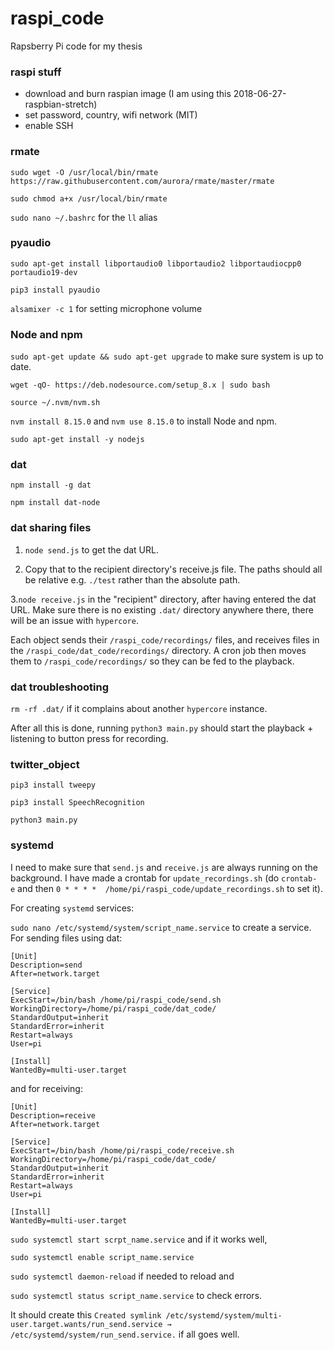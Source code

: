 # raspi_code
Rapsberry Pi code for my thesis


### raspi stuff
- download and burn raspian image (I am using this 2018-06-27-raspbian-stretch)
- set password, country, wifi network (MIT)
- enable SSH

### rmate
`sudo wget -O /usr/local/bin/rmate https://raw.githubusercontent.com/aurora/rmate/master/rmate`

`sudo chmod a+x /usr/local/bin/rmate`

`sudo nano ~/.bashrc` for the `ll` alias

### pyaudio
`sudo apt-get install libportaudio0 libportaudio2 libportaudiocpp0 portaudio19-dev`

`pip3 install pyaudio`

`alsamixer -c 1` for setting microphone volume

### Node and npm

`sudo apt-get update && sudo apt-get upgrade` to make sure system is up to date.

`wget -qO- https://deb.nodesource.com/setup_8.x | sudo bash` 

`source ~/.nvm/nvm.sh`

`nvm install 8.15.0` and `nvm use 8.15.0` to install Node and npm.

`sudo apt-get install -y nodejs` 


### dat

`npm install -g dat` 

`npm install dat-node`

### dat sharing files
1. `node send.js`
to get the dat URL.

2. Copy that to the recipient directory's receive.js file. The paths should all be relative e.g. `./test` rather than the absolute path.

3.`node receive.js`
in the "recipient" directory, after having entered the dat URL. Make sure there is no existing `.dat/` directory anywhere there, there will be an issue with `hypercore`.

Each object sends their `/raspi_code/recordings/` files, and receives files in the `/raspi_code/dat_code/recordings/` directory. A cron job then moves them to `/raspi_code/recordings/` so they can be fed to the playback.


### dat troubleshooting
`rm -rf .dat/` if it complains about another `hypercore` instance.


After all this is done, running `python3 main.py` should start the playback + listening to button press for recording.

### twitter_object
`pip3 install tweepy`

`pip3 install SpeechRecognition`

`python3 main.py`

### systemd

I need to make sure that `send.js` and `receive.js` are always running on the background. I have made a crontab for `update_recordings.sh` (do `crontab- e` and then `0 * * * *  /home/pi/raspi_code/update_recordings.sh` to set it).


For creating `systemd` services:

`sudo nano /etc/systemd/system/script_name.service` to create a service. For sending files using dat:

```[Unit]
[Unit]
Description=send
After=network.target

[Service]
ExecStart=/bin/bash /home/pi/raspi_code/send.sh
WorkingDirectory=/home/pi/raspi_code/dat_code/
StandardOutput=inherit
StandardError=inherit
Restart=always
User=pi

[Install]
WantedBy=multi-user.target
```

and for receiving: 

```[Unit]
[Unit]
Description=receive
After=network.target

[Service]
ExecStart=/bin/bash /home/pi/raspi_code/receive.sh
WorkingDirectory=/home/pi/raspi_code/dat_code/
StandardOutput=inherit
StandardError=inherit
Restart=always
User=pi

[Install]
WantedBy=multi-user.target
```

`sudo systemctl start scrpt_name.service` and if it works well, 

`sudo systemctl enable script_name.service`

`sudo systemctl daemon-reload` if needed to reload and

`sudo systemctl status script_name.service` to check errors.

It should create this `Created symlink /etc/systemd/system/multi-user.target.wants/run_send.service → /etc/systemd/system/run_send.service.` if all goes well. 
